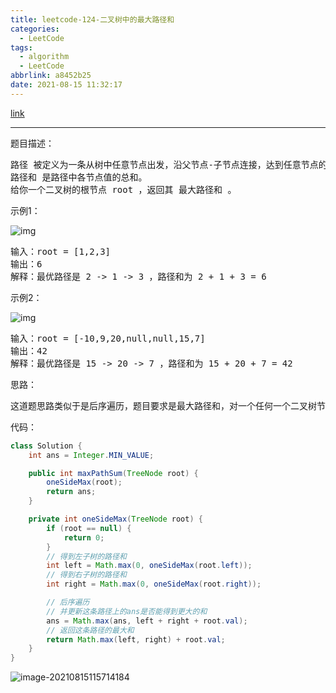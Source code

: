 ```yaml
---
title: leetcode-124-二叉树中的最大路径和
categories:
  - LeetCode
tags:
  - algorithm
  - LeetCode
abbrlink: a8452b25
date: 2021-08-15 11:32:17
---
```


[link](https://leetcode-cn.com/problems/binary-tree-maximum-path-sum/)

<hr/>

题目描述：

<pre>
路径 被定义为一条从树中任意节点出发，沿父节点-子节点连接，达到任意节点的序列。同一个节点在一条路径序列中 至多出现一次 。该路径 至少包含一个 节点，且不一定经过根节点。
路径和 是路径中各节点值的总和。
给你一个二叉树的根节点 root ，返回其 最大路径和 。
</pre>




示例1：

![img](https://gitee.com/cao_ziqiang/img/raw/master/20210815113734.jpeg)



<pre>
输入：root = [1,2,3]
输出：6
解释：最优路径是 2 -> 1 -> 3 ，路径和为 2 + 1 + 3 = 6
</pre>

示例2：

![img](https://gitee.com/cao_ziqiang/img/raw/master/20210815113755.jpeg)

<pre>
输入：root = [-10,9,20,null,null,15,7]
输出：42
解释：最优路径是 15 -> 20 -> 7 ，路径和为 15 + 20 + 7 = 42
</pre>

思路：

<pre>
这道题思路类似于是后序遍历，题目要求是最大路径和，对一个任何一个二叉树节点，先计算出左子树和右子树的最大路径和，然后加上自己的值，就得出新的最大路径和。
</pre>

代码：

```java
class Solution {
    int ans = Integer.MIN_VALUE;

    public int maxPathSum(TreeNode root) {
        oneSideMax(root);
        return ans;
    }

    private int oneSideMax(TreeNode root) {
        if (root == null) {
            return 0;
        }
        // 得到左子树的路径和
        int left = Math.max(0, oneSideMax(root.left));
        // 得到右子树的路径和
        int right = Math.max(0, oneSideMax(root.right));

        // 后序遍历
        // 并更新这条路径上的ans是否能得到更大的和
        ans = Math.max(ans, left + right + root.val);
        // 返回这条路径的最大和
        return Math.max(left, right) + root.val;
    }
}
```

![image-20210815115714184](https://gitee.com/cao_ziqiang/img/raw/master/20210815115714.png)

